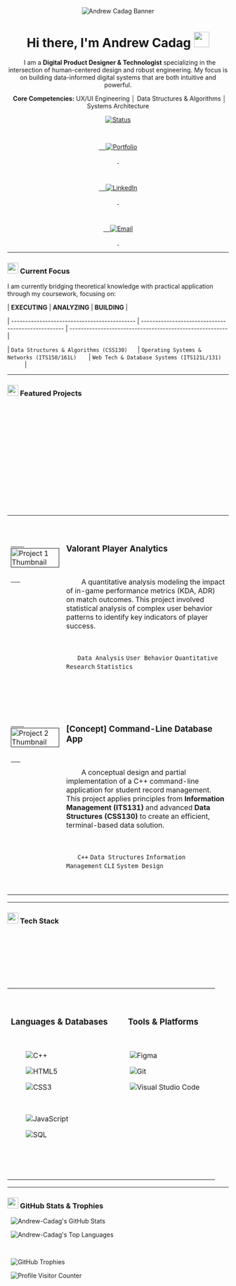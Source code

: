 <div align="center">



<img src="https://placehold.co/1280x400/0D1117/00F6FF?text=COMPILING..._ANDREW.CADAG" alt="Andrew Cadag Banner"/>



<h1>Hi there, I'm Andrew Cadag <img src="https://media.giphy.com/media/hvRJCLFzcasrR4ia7z/giphy.gif" width="35"></h1>



<p>

  I am a <strong>Digital Product Designer & Technologist</strong> specializing in the intersection of human-centered design and robust engineering. My focus is on building data-informed digital systems that are both intuitive and powerful.

</p>



<p>

  <b>Core Competencies:</b> UX/UI Engineering │ Data Structures & Algorithms │ Systems Architecture

</p>



[![Status](https://img.shields.io/badge/STATUS-AVAILABLE%20FOR%20HIRE-00F6FF?style=for-the-badge)]()



<div>

  <a href="" target="_blank">

    <img src="https://img.shields.io/badge/Portfolio-0D1117?style=for-the-badge&logo=framer&logoColor=white" alt="Portfolio"/>

  </a>

  <a href="" target="_blank">

    <img src="https://img.shields.io/badge/LinkedIn-0A66C2?style=for-the-badge&logo=linkedin&logoColor=white" alt="LinkedIn"/>

  </a>

  <a href="mailto:andrewcadag2004@gmail.com">

    <img src="https://img.shields.io/badge/Email_Me-0D1117?style=for-the-badge&logo=gmail&logoColor=white" alt="Email"/>

  </a>

</div>



</div>



---



### <img src="https://em-content.zobj.net/source/microsoft-teams/363/man-technologist_1f468-200d-1f4bb.png" width=25/> Current Focus



I am currently bridging theoretical knowledge with practical application through my coursework, focusing on:



| **EXECUTING** | **ANALYZING** | **BUILDING** |

| -------------------------------------------- | -------------------------------------------------- | -------------------------------------------------------- |

| `Data Structures & Algorithms (CSS130)`      | `Operating Systems & Networks (ITS150/161L)`       | `Web Tech & Database Systems (ITS121L/131)`              |



---



### <img src="https://em-content.zobj.net/source/microsoft-teams/363/briefcase_1f4bc.png" width=25/> Featured Projects



<table>

  <tr>

    <td width="25%" valign="top">

      <a href="" target="_blank">

        <img src="https://placehold.co/400x400/0D1117/00F6FF?text=PROJECT_01" width="100%" alt="Project 1 Thumbnail"/>

      </a>

    </td>

    <td width="75%" valign="top">

      <h3>Valorant Player Analytics</h3>

      <p>

        A quantitative analysis modeling the impact of in-game performance metrics (KDA, ADR) on match outcomes. This project involved statistical analysis of complex user behavior patterns to identify key indicators of player success.

      </p>

      <code>Data Analysis</code> <code>User Behavior</code> <code>Quantitative Research</code> <code>Statistics</code>

    </td>

  </tr>

  <tr>

    <td width="25%" valign="top">

      <a href="" target="_blank">

        <img src="https://placehold.co/400x400/0D1117/00F6FF?text=PROJECT_02" width="100%" alt="Project 2 Thumbnail"/>

      </a>

    </td>

    <td width="75%" valign="top">

      <h3>[Concept] Command-Line Database App</h3>

      <p>

        A conceptual design and partial implementation of a C++ command-line application for student record management. This project applies principles from <b>Information Management (ITS131)</b> and advanced <b>Data Structures (CSS130)</b> to create an efficient, terminal-based data solution.

      </p>

      <code>C++</code> <code>Data Structures</code> <code>Information Management</code> <code>CLI</code> <code>System Design</code>

    </td>

  </tr>

</table>



---



### <img src="https://em-content.zobj.net/source/microsoft-teams/363/hammer-and-wrench_1f6e0-fe0f.png" width=25/> Tech Stack



<table width="100%">

  <tr>

    <td width="50%" valign="top">

      <h3 align="center">Languages & Databases</h3>

      <p align="center">

        <img src="https://img.shields.io/badge/C++-00599C?style=for-the-badge&logo=c%2B%2B&logoColor=white" alt="C++"/>

        <img src="https://img.shields.io/badge/HTML5-E34F26?style=for-the-badge&logo=html5&logoColor=white" alt="HTML5"/>

        <img src="https://img.shields.io/badge/CSS3-1572B6?style=for-the-badge&logo=css3&logoColor=white" alt="CSS3"/>

        <br/>

        <img src="https://img.shields.io/badge/JavaScript-F7DF1E?style=for-the-badge&logo=javascript&logoColor=black" alt="JavaScript"/>

        <img src="https://img.shields.io/badge/SQL-4479A1?style=for-the-badge&logo=mysql&logoColor=white" alt="SQL"/>

      </p>

    </td>

    <td width="50%" valign="top">

      <h3 align="center">Tools & Platforms</h3>

      <p align="center">

        <img src="https://img.shields.io/badge/Figma-F24E1E?style=for-the-badge&logo=figma&logoColor=white" alt="Figma"/>

        <img src="https://img.shields.io/badge/Git-F05032?style=for-the-badge&logo=git&logoColor=white" alt="Git"/>

        <img src="https://img.shields.io/badge/VS_Code-007ACC?style=for-the-badge&logo=visual-studio-code&logoColor=white" alt="Visual Studio Code"/>

      </p>

    </td>

  </tr>

</table>



---



### <img src="https://em-content.zobj.net/source/microsoft-teams/363/bar-chart_1f4ca.png" width=25/> GitHub Stats & Trophies



<p align="center">

  <img src="https://github-readme-stats.vercel.app/api?username=Andrew-Cadag&show_icons=true&theme=dracula&hide_border=true&count_private=true&bg_color=0D1117" alt="Andrew-Cadag's GitHub Stats" />

  <img src="https://github-readme-stats.vercel.app/api/top-langs/?username=Andrew-Cadag&layout=compact&theme=dracula&hide_border=true&bg_color=0D1117" alt="Andrew-Cadag's Top Languages" />

  <br/>

  <img src="https://github-profile-trophy.vercel.app/?username=andrew-cadag&theme=dracula&no-frame=true&no-bg=true&margin-w=4" alt="GitHub Trophies" />

</p>



<p align="center">

  <img src="https://komarev.com/ghpvc/?username=Andrew-Cadag&color=00F6FF&style=for-the-badge" alt="Profile Visitor Counter"/>

</p>
